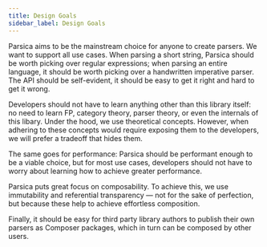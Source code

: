 ```yaml
---
title: Design Goals
sidebar_label: Design Goals
---
```


Parsica aims to be the mainstream choice for anyone to create parsers. We want to support all use cases. When parsing a short string, Parsica should be worth picking over regular expressions; when parsing an entire language, it should be worth picking over a handwritten imperative parser. The API should be self-evident, it should be easy to get it right and hard to get it wrong. 

Developers should not have to learn anything other than this library itself: no need to learn FP, category theory, parser theory, or even the internals of this libary. Under the hood, we use theoretical concepts. However, when adhering to these concepts would require exposing them to the developers, we will prefer a tradeoff that hides them. 

The same goes for performance: Parsica should be performant enough to be a viable choice, but for most use cases, developers should not have to worry about learning how to achieve greater performance.

Parsica puts great focus on composability. To achieve this, we use immutability and referential transparency — not for the sake of perfection, but because these help to achieve effortless composition.

Finally, it should be easy for third party library authors to publish their own parsers as Composer packages, which in turn can be composed by other users.